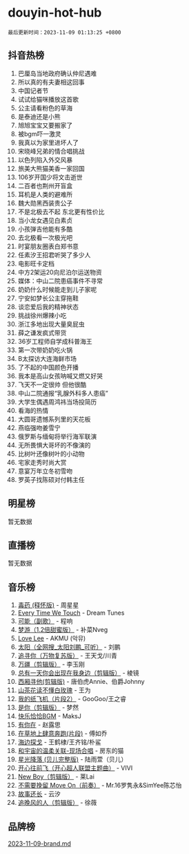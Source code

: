 # douyin-hot-hub

`最后更新时间：2023-11-09 01:13:25 +0800`

## 抖音热榜

1. 巴厘岛当地政府确认仲尼遇难
1. 所以真的有夫妻相这回事
1. 中国记者节
1. 试试给猫咪播放这首歌
1. 公主请看粉色的草海
1. 是泰迪还是小熊
1. 旭旭宝宝又要搬家了
1. 被bgm吓一激灵
1. 我真以为家里进坏人了
1. 宋晓峰兄弟的情合唱挑战
1. 以色列陷入外交风暴
1. 旅美大熊猫美香一家回国
1. 106岁开国少将文击逝世
1. 二百者也荆州开盲盒
1. 耳机是人类的避难所
1. 魏大勋黑西装贵公子
1. 不是北极去不起 东北更有性价比
1. 当小龙女遇见白素贞
1. 小孩弹吉他能有多酷
1. 去北极看一次极光吧
1. 时宴朋友圈表白郑书意
1. 任素汐王招君听哭了多少人
1. 电影旺卡定档
1. 中方2架运20向尼泊尔运送物资
1. 媒体：中山二院患癌事件不寻常
1. 奶奶什么时候能走到儿子家呢
1. 宁安如梦长公主穿拖鞋
1. 谈恋爱后我的精神状态
1. 挑战徐州爆辣小吃
1. 浙江多地出现大量臭屁虫
1. 薛之谦发疯式带货
1. 36岁工程师自学成科普海王
1. 第一次带奶奶吃火锅
1. B太探访大连海鲜市场
1. 了不起的中国颜色开播
1. 我本是高山女孩呐喊又燃又好哭
1. 飞天不一定很帅 但他很酷
1. 中山二院通报“乳腺外科多人患癌”
1. 大学生偶遇周鸿祎当场投简历
1. 看海的热情
1. 大圆哥遗憾系列里的天花板
1. 燕临强吻姜雪宁
1. 俄罗斯与缅甸将举行海军联演
1. 无所畏惧大哥坏的不像演的
1. 比树叶还像树叶的小动物
1. 宅家走秀时尚大赏
1. 意宴万年立冬初雪吻
1. 罗英子找陈硕对付韩主任

## 明星榜

暂无数据

## 直播榜

暂无数据

## 音乐榜

1. [毒药 (释怀版)](https://sf3-cdn-tos.douyinstatic.com/obj/tos-cn-ve-2774/oYILMEAzspdZBIzy4frJNB8ZHPHWAhiwowd4Ad) - 周星星
1. [Every Time We Touch](https://sf6-cdn-tos.douyinstatic.com/obj/tos-cn-ve-2774/ogN6lUKQeBBfEVhIOMikG1CcJjugxk1tztZyhP) - Dream Tunes
1. [可能（副歌）](https://sf3-cdn-tos.douyinstatic.com/obj/tos-cn-ve-2774/cde1731888894259b333569393c2fb51) - 程响
1. [梦游（1.2倍甜蜜版）](https://sf6-cdn-tos.douyinstatic.com/obj/tos-cn-ve-2774/o4gyAUm8hwufoEABmwVIiQtHsFuGzAEEWtNMzo) - 补菜Nveg
1. [Love Lee](https://sf6-cdn-tos.douyinstatic.com/obj/tos-cn-ve-2774/o05GbkJGbCBTdDnMtB0fwOYgkeZp23vrWQDQBS) - AKMU (악뮤)
1. [太阳（全网搜_太阳刘鹏_可听）](https://sf3-cdn-tos.douyinstatic.com/obj/tos-cn-ve-2774/ogWbyIQnlBFImVbeDocRdCIYtBHlbJXgfZMvgz) - 刘鹏
1. [追寻你（万物复苏版）](https://sf3-cdn-tos.douyinstatic.com/obj/tos-cn-ve-2774/oYeAZJsbjIDit9APmBg8u6uDUQnHmoCf3gbo74) - 王天戈/川青
1. [万疆（剪辑版）](https://sf6-cdn-tos.douyinstatic.com/obj/tos-cn-ve-2774/ooG7oVgFlDTelKCjCsTTobQvbdtj1BBQXnfZd8) - 李玉刚
1. [总有一天你会出现在我身边（剪辑版）](https://sf6-cdn-tos.douyinstatic.com/obj/tos-cn-ve-2774/oMLsHwhWW7CYoAhoWB9EXUQIzNBsfAJxpAoxCU) - 棱镜
1. [西厢寻他(剪辑版)](https://sf6-cdn-tos.douyinstatic.com/obj/tos-cn-ve-2774/oUsAVfAQKlRNxEv5qxvIB8o5qmIWUcXbzJKJhw) - 唐伯虎Annie、伯爵Johnny
1. [山茶花读不懂白玫瑰](https://sf3-cdn-tos.douyinstatic.com/obj/tos-cn-ve-2774/osfn8B7DktrRHEPJgPCfDbw7QDQEkwC16BxZg9) - 王为
1. [我的纸飞机（片段2）](https://sf6-cdn-tos.douyinstatic.com/obj/tos-cn-ve-2774/oM2ZrKcg2CD5AeRB2gkeXOFB1IxAGJdZPazYHf) - GooGoo/王之睿
1. [是你（剪辑版）](https://sf6-cdn-tos.douyinstatic.com/obj/tos-cn-ve-2774/46019dae783c4c969944217fe1cfafc4) - 梦然
1. [快乐恰恰BGM](https://sf6-cdn-tos.douyinstatic.com/obj/tos-cn-ve-2774/07b173ca7d2f40f3ba0b97ac7fa3a44a) - MaksJ
1. [有你在](https://sf6-cdn-tos.douyinstatic.com/obj/tos-cn-ve-2774/o8zImmNsI8B0yfAW5FKAB1oBhkMAlIrwsZEi1V) - 赵露思
1. [在草地上肆意奔跑(片段)](https://sf6-cdn-tos.douyinstatic.com/obj/tos-cn-ve-2774/8831d494742f45dabdfa8adb8b817259) - 傅如乔
1. [海边探戈](https://sf3-cdn-tos.douyinstatic.com/obj/tos-cn-ve-2774/os9gE0VQCGqt6VQkZDyBBYvfSDY0QFe3vVmubn) - 王鹤棣/王齐铭/朴鲨
1. [和宇宙的温柔关联-现场合唱](https://sf3-cdn-tos.douyinstatic.com/obj/tos-cn-ve-2774/o0hONGDYQBgk0e5bqDeQOonVmncA6tC2nBwZLT) - 房东的猫
1. [星光降落 (贝儿完整版)](https://sf6-cdn-tos.douyinstatic.com/obj/tos-cn-ve-2774/okwB9hAwyAtsFFkFBzAX1hOOfQuIoMNs0W2Mwr) - 陆雨萱（贝儿）
1. [开心往前飞（开心超人联盟主题曲）](https://sf6-cdn-tos.douyinstatic.com/obj/tos-cn-ve-2774/9d8fb7c82cf1421fb93a9fe925275e0a) - VIVI
1. [New Boy（剪辑版）](https://sf6-cdn-tos.douyinstatic.com/obj/tos-cn-ve-2774/oAozkaGFcPxBerw7nBQfYf8z6CgCZAblDka2cl) - 莱Lai
1. [不需要挽留 Move On（前奏）](https://sf3-cdn-tos.douyinstatic.com/obj/tos-cn-ve-2774/ooCBhgCCkF4nExzQL9WZSUbitfA8IsDkgQIYhe) - Mr.16罗隽永&SimYee陈芯怡
1. [故事还长](https://sf6-cdn-tos.douyinstatic.com/obj/tos-cn-ve-2774/30a26758c8594f0ab81ac675c33ee2c5) - 云汐
1. [追晚风的人（剪辑版）](https://sf3-cdn-tos.douyinstatic.com/obj/tos-cn-ve-2774/560835060af84ac29cd5c12e2a98f7eb) - 徐薇

## 品牌榜

[2023-11-09-brand.md](2023-11-09-brand.md)

